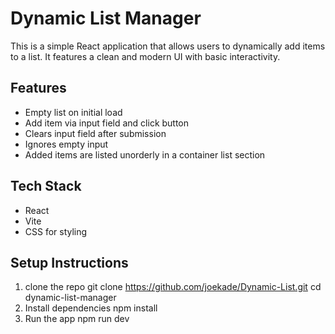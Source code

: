 # Dynamic List Manager

This is a simple React application that allows users to dynamically add items to a list. It features a clean and modern UI with basic interactivity.

## Features
- Empty list on initial load
- Add item via input field and click button
- Clears input field after submission
- Ignores empty input
- Added items are listed unorderly in a container list section

## Tech Stack
- React
- Vite
- CSS for styling

## Setup Instructions
1. clone the repo
   git clone https://github.com/joekade/Dynamic-List.git
cd dynamic-list-manager
2. Install dependencies
npm install
4. Run the app
npm run dev
   
